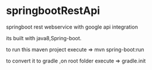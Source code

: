 # springbootRestApi
springboot rest webservice with google api integration

its built with java8,Spring-boot.

to run this maven project execute => mvn spring-boot:run

to convert it to gradle ,on root folder execute => gradle.init
